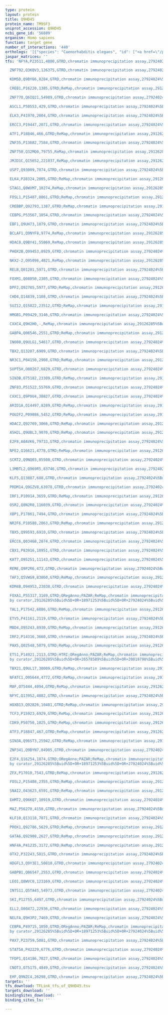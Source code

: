 ```yaml
---
type: protein
layout: protein
title: Q9HD45
protein_name: TM9SF3
uniprot_accession: Q9HD45
ncbi_gene_id: '56889'
organism: Homo sapiens
function: target gene
number_of_interactions: '440'
orthologs: '[{"species": "Caenorhabditis elegans", "id": ["<a href=\"/protein/u4prx8\">U4PRX8</a>"]}, {"species": "Mus musculus", "id": ["<a href=\"/protein/q9et30\">Q9ET30</a>"]}, {"species": "Rattus norvegicus", "id": ["<a href=\"/protein/d3zud8\">D3ZUD8</a>"]}, {"species": "Drosophila melanogaster", "id": ["<a href=\"/protein/q9vrn1\">Q9VRN1</a>"]}, {"species": "Danio rerio", "id": ["A8E7G8"]}]'
jaspar_matrices: ''
tfs: 'NFYA,P23511,4800,GTRD,chromatin immunoprecipitation assay,27924024%5Buid%5D,No

  ZNF792,Q3KQV3,126375,GTRD,chromatin immunoprecipitation assay,27924024%5Buid%5D,No

  KDM5D,Q9BY66,8284,GTRD,chromatin immunoprecipitation assay,27924024%5Buid%5D,No

  CREB1,P16220,1385,GTRD;ReMap,chromatin immunoprecipitation assay,29126285%5Buid%5D+OR+27924024%5Buid%5D,No

  ZNF770,Q6IQ21,54989,GTRD,chromatin immunoprecipitation assay,27924024%5Buid%5D,No

  ASCL1,P50553,429,GTRD,chromatin immunoprecipitation assay,27924024%5Buid%5D,No

  ELK3,P41970,2004,GTRD,chromatin immunoprecipitation assay,27924024%5Buid%5D,No

  ERCC3,P19447,2071,GTRD,chromatin immunoprecipitation assay,27924024%5Buid%5D,No

  ATF1,P18846,466,GTRD;ReMap,chromatin immunoprecipitation assay,29126285%5Buid%5D+OR+27924024%5Buid%5D,No

  ZNF35,P13682,7584,GTRD,chromatin immunoprecipitation assay,27924024%5Buid%5D,No

  ZNF750,Q32MQ0,79755,ReMap,chromatin immunoprecipitation assay,29126285%5Buid%5D,No

  JMJD1C,Q15652,221037,ReMap,chromatin immunoprecipitation assay,29126285%5Buid%5D,No

  USP7,Q93009,7874,GTRD,chromatin immunoprecipitation assay,27924024%5Buid%5D,No

  ELK4,P28324,2005,GTRD;ReMap,chromatin immunoprecipitation assay,29126285%5Buid%5D+OR+27924024%5Buid%5D,No

  STAG1,Q8WVM7,10274,ReMap,chromatin immunoprecipitation assay,29126285%5Buid%5D,No

  FOSL1,P15407,8061,GTRD;ReMap,chromatin immunoprecipitation assay,29126285%5Buid%5D+OR+27924024%5Buid%5D,No

  CREBBP,Q92793,1387,GTRD;ReMap,chromatin immunoprecipitation assay,29126285%5Buid%5D+OR+27924024%5Buid%5D,No

  CEBPG,P53567,1054,GTRD,chromatin immunoprecipitation assay,27924024%5Buid%5D,No

  EBF1,Q9UH73,1879,GTRD,chromatin immunoprecipitation assay,27924024%5Buid%5D,No

  BCLAF1,Q9NYF8,9774,ReMap,chromatin immunoprecipitation assay,29126285%5Buid%5D,No

  HDAC8,Q9BY41,55869,ReMap,chromatin immunoprecipitation assay,29126285%5Buid%5D,No

  PHOX2B,Q99453,8929,GTRD,chromatin immunoprecipitation assay,27924024%5Buid%5D,No

  NKX2-2,O95096,4821,ReMap,chromatin immunoprecipitation assay,29126285%5Buid%5D,No

  RELB,Q01201,5971,GTRD,chromatin immunoprecipitation assay,27924024%5Buid%5D,No

  FOXM1,Q08050,2305,GTRD,chromatin immunoprecipitation assay,27924024%5Buid%5D,No

  DPF2,Q92785,5977,GTRD;ReMap,chromatin immunoprecipitation assay,29126285%5Buid%5D+OR+27924024%5Buid%5D,No

  CHD4,Q14839,1108,GTRD,chromatin immunoprecipitation assay,27924024%5Buid%5D,No

  SUZ12,Q15022,23512,GTRD;ReMap,chromatin immunoprecipitation assay,29126285%5Buid%5D+OR+27924024%5Buid%5D,No

  HMGB1,P09429,3146,GTRD,chromatin immunoprecipitation assay,27924024%5Buid%5D,No

  CXXC4,Q9H2H0,-,ReMap,chromatin immunoprecipitation assay,29126285%5Buid%5D,No

  GABPA,Q06546,2551,GTRD;ReMap,chromatin immunoprecipitation assay,29126285%5Buid%5D+OR+27924024%5Buid%5D,No

  INO80,Q9ULG1,54617,GTRD,chromatin immunoprecipitation assay,27924024%5Buid%5D,No

  TBX2,Q13207,6909,GTRD,chromatin immunoprecipitation assay,27924024%5Buid%5D,No

  NR3C1,P04150,2908,GTRD;ReMap,chromatin immunoprecipitation assay,29126285%5Buid%5D+OR+27924024%5Buid%5D,No

  SUPT5H,O00267,6829,GTRD,chromatin immunoprecipitation assay,27924024%5Buid%5D,No

  SIN3B,O75182,23309,GTRD;ReMap,chromatin immunoprecipitation assay,29126285%5Buid%5D+OR+27924024%5Buid%5D,No

  ZNF83,P51522,55769,GTRD,chromatin immunoprecipitation assay,27924024%5Buid%5D,No

  CXXC1,Q9P0U4,30827,GTRD,chromatin immunoprecipitation assay,27924024%5Buid%5D,No

  ARID1A,O14497,8289,GTRD;ReMap,chromatin immunoprecipitation assay,29126285%5Buid%5D+OR+27924024%5Buid%5D,No

  POU2F2,P09086,5452,GTRD;ReMap,chromatin immunoprecipitation assay,29126285%5Buid%5D+OR+27924024%5Buid%5D,No

  HDAC2,Q92769,3066,GTRD;ReMap,chromatin immunoprecipitation assay,29126285%5Buid%5D+OR+27924024%5Buid%5D,No

  ASH2L,Q9UBL3,9070,GTRD;ReMap,chromatin immunoprecipitation assay,29126285%5Buid%5D+OR+27924024%5Buid%5D,No

  E2F8,A0AVK6,79733,GTRD,chromatin immunoprecipitation assay,27924024%5Buid%5D,No

  NFE2,Q16621,4778,GTRD;ReMap,chromatin immunoprecipitation assay,29126285%5Buid%5D+OR+27924024%5Buid%5D,No

  SCRT2,Q9NQ03,85508,GTRD,chromatin immunoprecipitation assay,27924024%5Buid%5D,No

  L3MBTL2,Q969R5,83746,GTRD,chromatin immunoprecipitation assay,27924024%5Buid%5D,No

  KLF5,Q13887,688,GTRD,chromatin immunoprecipitation assay,27924024%5Buid%5D,No

  PRDM14,Q9GZV8,63978,GTRD,chromatin immunoprecipitation assay,27924024%5Buid%5D,No

  IRF1,P10914,3659,GTRD;ReMap,chromatin immunoprecipitation assay,29126285%5Buid%5D+OR+27924024%5Buid%5D,No

  OSR2,Q8N2R0,116039,GTRD,chromatin immunoprecipitation assay,27924024%5Buid%5D,No

  XBP1,P17861,7494,GTRD,chromatin immunoprecipitation assay,27924024%5Buid%5D,No

  NR2F6,P10588,2063,GTRD;ReMap,chromatin immunoprecipitation assay,29126285%5Buid%5D+OR+27924024%5Buid%5D,No

  TBX5,Q99593,6910,GTRD,chromatin immunoprecipitation assay,27924024%5Buid%5D,No

  ERCC6,Q03468,2074,GTRD,chromatin immunoprecipitation assay,27924024%5Buid%5D,No

  CBX1,P83916,10951,GTRD,chromatin immunoprecipitation assay,27924024%5Buid%5D,No

  KAT7,O95251,11143,GTRD,chromatin immunoprecipitation assay,27924024%5Buid%5D,No

  RERE,Q9P2R6,473,GTRD,chromatin immunoprecipitation assay,27924024%5Buid%5D,No

  TAF3,Q5VWG9,83860,GTRD;ReMap,chromatin immunoprecipitation assay,29126285%5Buid%5D+OR+27924024%5Buid%5D,No

  KDM4B,O94953,23030,GTRD,chromatin immunoprecipitation assay,27924024%5Buid%5D,No

  FOXA1,P55317,3169,GTRD;ORegAnno;PAZAR;ReMap,chromatin immunoprecipitation assay;inferred
  by curator,29126285%5Buid%5D+OR+18971253%5Buid%5D+OR+27924024%5Buid%5D+OR+26578589%5Buid%5D,No

  TAL1,P17542,6886,GTRD;ReMap,chromatin immunoprecipitation assay,29126285%5Buid%5D+OR+27924024%5Buid%5D,No

  ETV5,P41161,2119,GTRD,chromatin immunoprecipitation assay,27924024%5Buid%5D,No

  MBD4,O95243,8930,GTRD;ReMap,chromatin immunoprecipitation assay,29126285%5Buid%5D+OR+27924024%5Buid%5D,No

  IRF2,P14316,3660,GTRD,chromatin immunoprecipitation assay,27924024%5Buid%5D,No

  PAX5,Q02548,5079,GTRD;ReMap,chromatin immunoprecipitation assay,29126285%5Buid%5D+OR+27924024%5Buid%5D,No

  ETS1,P14921,2113,GTRD;HTRI;ORegAnno;PAZAR;ReMap,chromatin immunoprecipitation assay;inferred
  by curator,29126285%5Buid%5D+OR+26578589%5Buid%5D+OR+20019798%5Buid%5D+OR+27924024%5Buid%5D+OR+18971253%5Buid%5D+OR+22900683%5Buid%5D,No

  TBX21,Q9UL17,30009,GTRD;ReMap,chromatin immunoprecipitation assay,29126285%5Buid%5D+OR+27924024%5Buid%5D,No

  NFATC1,O95644,4772,GTRD;ReMap,chromatin immunoprecipitation assay,29126285%5Buid%5D+OR+27924024%5Buid%5D,No

  MAF,O75444,4094,GTRD;ReMap,chromatin immunoprecipitation assay,29126285%5Buid%5D+OR+27924024%5Buid%5D,No

  NFYC,Q13952,4802,GTRD,chromatin immunoprecipitation assay,27924024%5Buid%5D,No

  HOXB13,Q92826,10481,GTRD;ReMap,chromatin immunoprecipitation assay,29126285%5Buid%5D+OR+27924024%5Buid%5D,No

  TCF3,P15923,6929,GTRD;ReMap,chromatin immunoprecipitation assay,29126285%5Buid%5D+OR+27924024%5Buid%5D,No

  CDK9,P50750,1025,GTRD;ReMap,chromatin immunoprecipitation assay,29126285%5Buid%5D+OR+27924024%5Buid%5D,No

  ATF3,P18847,467,GTRD;ReMap,chromatin immunoprecipitation assay,29126285%5Buid%5D+OR+27924024%5Buid%5D,No

  SIN3A,Q96ST3,25942,GTRD;ReMap,chromatin immunoprecipitation assay,29126285%5Buid%5D+OR+27924024%5Buid%5D,No

  ZNF341,Q9BYN7,84905,GTRD,chromatin immunoprecipitation assay,27924024%5Buid%5D,No

  E2F4,Q16254,1874,GTRD;ORegAnno;PAZAR;ReMap,chromatin immunoprecipitation assay;inferred
  by curator,29126285%5Buid%5D+OR+18971253%5Buid%5D+OR+27924024%5Buid%5D+OR+26578589%5Buid%5D,No

  ZFX,P17010,7543,GTRD;ReMap,chromatin immunoprecipitation assay,29126285%5Buid%5D+OR+27924024%5Buid%5D,No

  FOSL2,P15408,2355,GTRD;ReMap,chromatin immunoprecipitation assay,29126285%5Buid%5D+OR+27924024%5Buid%5D,No

  SNAI2,O43623,6591,GTRD;ReMap,chromatin immunoprecipitation assay,29126285%5Buid%5D+OR+27924024%5Buid%5D,No

  EHMT2,Q96KQ7,10919,GTRD,chromatin immunoprecipitation assay,27924024%5Buid%5D,No

  MAZ,P56270,4150,GTRD,chromatin immunoprecipitation assay,27924024%5Buid%5D,No

  KLF10,Q13118,7071,GTRD,chromatin immunoprecipitation assay,27924024%5Buid%5D,No

  PROX1,Q92786,5629,GTRD;ReMap,chromatin immunoprecipitation assay,29126285%5Buid%5D+OR+27924024%5Buid%5D,No

  GATA6,Q92908,2627,GTRD;ReMap,chromatin immunoprecipitation assay,29126285%5Buid%5D+OR+27924024%5Buid%5D,No

  HNF4A,P41235,3172,GTRD;ReMap,chromatin immunoprecipitation assay,29126285%5Buid%5D+OR+27924024%5Buid%5D,No

  OTX2,P32243,5015,GTRD,chromatin immunoprecipitation assay,27924024%5Buid%5D,No

  HDGFL3,Q9Y3E1,50810,GTRD,chromatin immunoprecipitation assay,27924024%5Buid%5D,No

  GABPB1,Q06547,2553,GTRD,chromatin immunoprecipitation assay,27924024%5Buid%5D,No

  LEO1,Q8WVC0,123169,GTRD,chromatin immunoprecipitation assay,27924024%5Buid%5D,No

  INTS11,Q5TA45,54973,GTRD,chromatin immunoprecipitation assay,27924024%5Buid%5D,No

  SKI,P12755,6497,GTRD,chromatin immunoprecipitation assay,27924024%5Buid%5D,No

  ELL2,O00472,22936,GTRD,chromatin immunoprecipitation assay,27924024%5Buid%5D,No

  NELFA,Q9H3P2,7469,GTRD,chromatin immunoprecipitation assay,27924024%5Buid%5D,No

  CEBPA,P49715,1050,GTRD;ORegAnno;PAZAR;ReMap,chromatin immunoprecipitation assay;inferred
  by curator,29126285%5Buid%5D+OR+18971253%5Buid%5D+OR+27924024%5Buid%5D+OR+26578589%5Buid%5D,No

  PAX7,P23759,5081,GTRD,chromatin immunoprecipitation assay,27924024%5Buid%5D,No

  STAT5A,P42229,6776,GTRD,chromatin immunoprecipitation assay,27924024%5Buid%5D,No

  TFDP1,Q14186,7027,GTRD,chromatin immunoprecipitation assay,27924024%5Buid%5D,No

  CNOT3,O75175,4849,GTRD,chromatin immunoprecipitation assay,27924024%5Buid%5D,No

  EHF,Q9NZC4,26298,GTRD,chromatin immunoprecipitation assay,27924024%5Buid%5D,No'
targets: ''
tfs_download: TFLink_tfs_of_Q9HD45.tsv
targets_download: ''
bindingSites_download: ''
binding_sites_ls: ''

---
```

